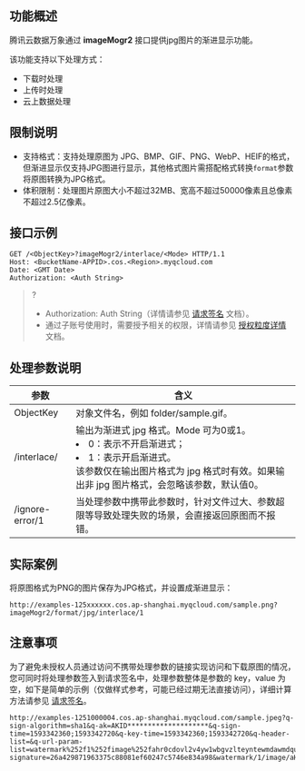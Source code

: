 ## 功能概述

腾讯云数据万象通过 **imageMogr2** 接口提供jpg图片的渐进显示功能。

该功能支持以下处理方式：

- 下载时处理
- 上传时处理
- 云上数据处理


## 限制说明

- 支持格式：支持处理原图为 JPG、BMP、GIF、PNG、WebP、HEIF的格式，但渐进显示仅支持JPG图进行显示，其他格式图片需搭配格式转换`format`参数将原图转换为JPG格式。
- 体积限制：处理图片原图大小不超过32MB、宽高不超过50000像素且总像素不超过2.5亿像素。


## 接口示例


```plaintext
GET /<ObjectKey>?imageMogr2/interlace/<Mode> HTTP/1.1
Host: <BucketName-APPID>.cos.<Region>.myqcloud.com
Date: <GMT Date>
Authorization: <Auth String>
```


>? 
>
>- Authorization: Auth String（详情请参见 [请求签名](https://cloud.tencent.com/document/product/436/7778) 文档）。
>- 通过子账号使用时，需要授予相关的权限，详情请参见 [授权粒度详情](https://cloud.tencent.com/document/product/460/41741) 文档。

## 处理参数说明

| 参数              | 含义                                                         |
| ----------------- | ------------------------------------------------------------ |
| ObjectKey         | 对象文件名，例如 folder/sample.gif。                         |
| /interlace/<Mode> | 输出为渐进式 jpg 格式。Mode 可为0或1。 <br><li>0：表示不开启渐进式；<br><li>1：表示开启渐进式。<br>该参数仅在输出图片格式为 jpg 格式时有效。如果输出非 jpg 图片格式，会忽略该参数，默认值0。 |
| /ignore-error/1   | 当处理参数中携带此参数时，针对文件过大、参数超限等导致处理失败的场景，会直接返回原图而不报错。 |

## 实际案例

将原图格式为PNG的图片保存为JPG格式，并设置成渐进显示：

```plaintext
http://examples-125xxxxxx.cos.ap-shanghai.myqcloud.com/sample.png?imageMogr2/format/jpg/interlace/1
```



## 注意事项

为了避免未授权人员通过访问不携带处理参数的链接实现访问和下载原图的情况，您可同时将处理参数签入到请求签名中，处理参数整体是参数的 key，value 为空，如下是简单的示例（仅做样式参考，可能已经过期无法直接访问），详细计算方法请参见 [请求签名](https://cloud.tencent.com/document/product/436/14114)。


```plaintext
http://examples-1251000004.cos.ap-shanghai.myqcloud.com/sample.jpeg?q-sign-algorithm=sha1&q-ak=AKID********************&q-sign-time=1593342360;1593342720&q-key-time=1593342360;1593342720&q-header-list=&q-url-param-list=watermark%252f1%252fimage%252fahr0cdovl2v4yw1wbgvzlteyntewmdawmdqucgljc2gubxlxy2xvdwquy29tl3nodwl5aw4uanbn%252fgravity%252fsoutheast&q-signature=26a429871963375c88081ef60247c5746e834a98&watermark/1/image/aHR0cDovL2V4YW1wbGVzLTEyNTEwMDAwMDQucGljc2gubXlxY2xvdWQuY29tL3NodWl5aW4uanBn/gravity/southeast
```
